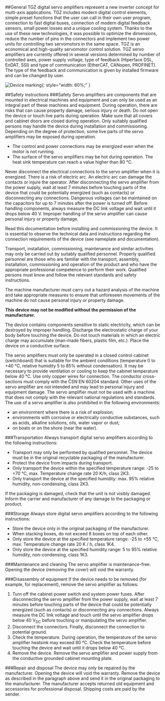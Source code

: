 ##General
TGZ digital servo amplifiers represent a new inverter concept for multi-axis applications.
TGZ includes modern digital control elements, simple preset functions that the user can call in their own user program, connection to fast digital buses, connection of modern digital feedback sensors, small power losses and a unique cooling system.
Thanks to the use of these new technologies, it was possible to optimize the dimensions, reduce the number of pins in the connectors and implement two power units for controlling two servomotors in the same space.
TGZ is an economical and high-quality servomotor control solution.
TGZ servo amplifiers are currently offered in several versions determined by number of controlled axes, power supply voltage, type of feedback (Hiperface DSL, EnDAT, SSI) and type of communication (EtherCAT, CANopen, PROFINET).
The type of the feedback and communication is given by installed firmware and can be changed by user.

![Device marking](../../../../source/img/marking.svg){: style="width: 60%;" }

##Safety instructions
###Safety
Servo amplifiers are components that are mounted in electrical machines and equipment and can only be used as an integral part of these machines and equipment.
During operation, there are risks that can cause property damage, serious injury or death. Do not open the device or touch live parts during operation.
Make sure that all covers and cabinet doors are closed during operation.
Only suitably qualified persons may handle the device during installation and commissioning.
Depending on the degree of protection, some live parts of the servo amplifiers may be exposed during operation.

- The control and power connections may be energized even when the motor is not running.
- The surface of the servo amplifiers may be hot during operation. The heat sink temperature can reach a value higher than 80 °C.

Never disconnect the electrical connections to the servo amplifier when it is energized.
There is a risk of electric arc.
An electric arc can damage the contacts or injure the operator.
After disconnecting the servo amplifier from the power supply, wait at least 7 minutes before touching parts of the device that could be potentially energized (such as contacts) or disconnecting any connections.
Dangerous voltages can be maintained on the capacitors for up to 7 minutes after the power is turned off.
Before handling components, always measure the DC link voltage and wait until it drops below 40 V.
Improper handling of the servo amplifier can cause personal injury or property damage.   

Read this documentation before installing and commissioning the device.
It is essential to observe the technical data and instructions regarding the connection requirements of the device (see nameplate and documentation).   

Transport, installation, commissioning, maintenance and similar activities may only be carried out by suitably qualified personnel.
Properly qualified personnel are those who are familiar with the transport, assembly, installation, commissioning and operation of the product and who have the appropriate professional competence to perform their work.
Qualified persons must know and follow the relevant standards and safety instructions.    

The machine manufacturer must carry out a hazard analysis of the machine and take appropriate measures to ensure that unforeseen movements of the machine do not cause personal injury or property damage.

**This device may not be modified without the permission of the manufacturer.**

The device contains components sensitive to static electricity, which can be destroyed by improper handling.
Discharge the electrostatic charge of your body before touching the device.
Do not touch materials in which an electric charge may accumulate (man-made fibers, plastic film, etc.).
Place the device on a conductive surface.   

The servo amplifiers must only be operated in a closed control cabinet (switchboard) that is suitable for the ambient conditions (temperature 0 to +40 °C, relative humidity 5 to 85% without condensation).
It may be necessary to provide ventilation or cooling to keep the cabinet temperature below 40 °C.
Use only copper wires for connection.
The conductor cross-sections must comply with the ČSN EN 60204 standard.
Other uses of the servo amplifier are not intended and may lead to personal injury and equipment damage.
The servo amplifier must not be used with a machine that does not comply with the relevant national regulations and standards.
The use of a servo amplifier is also prohibited in the following environments:

- an environment where there is a risk of explosion;
- environments with corrosive or electrically conductive substances, such as acids, alkaline solutions, oils, water vapor or dust;
- on boats or on the shore (near the water).

###Transportation
Always transport digital servo amplifiers according to the following instructions:

- Transport may only be performed by qualified personnel. The device must be in the original recyclable packaging of the manufacturer.
- Protect the device from impacts during transport.
- Only transport the device within the specified temperature range: -25 to +70 °C, max. Temperature change rate 20 K/h, class 2K3.
- Only transport the device at the specified humidity: max. 95% relative humidity, non-condensing, class 2K3.

If the packaging is damaged, check that the unit is not visibly damaged. Inform the carrier and manufacturer of any damage to the packaging or product.

###Storage
Always store digital servo amplifiers according to the following instructions:

- Store the device only in the original packaging of the manufacturer.
- When stacking boxes, do not exceed 8 boxes on top of each other.
- Only store the device at the specified temperature range: -25 to +55 °C, max. Temperature change rate 20 K / h, class 1K4.
- Only store the device at the specified humidity range: 5 to 95% relative humidity, non-condensing, class 1K3.

###Maintenance and cleaning
The servo amplifier is maintenance-free. Opening the device (removing the cover) will void the warranty.

###Disassembly of equipment
If the device needs to be removed (for example, for replacement), remove the servo amplifier as follows:

1. Turn off the cabinet power switch and system power fuses.
   After disconnecting the servo amplifier from the power supply, wait at least 7 minutes before touching parts of the device that could be potentially energized (such as contacts) or disconnecting any connections. 
   Always measure the DC link voltage and touch until the servo amplifier drops below 40 V<sub>DC</sub> before touching or manipulating the servo amplifier.
2. Disconnect the connectors. Finally, disconnect the connection to potential ground.
3. Check the temperature.
   During operation, the temperature of the servo amplifier heatsink may exceed 80 °C.
   Check the temperature before touching the device and wait until it drops below 40 °C.
4. Remove the device.
   Remove the servo amplifier and power supply from the conductive grounded cabinet mounting plate.
	
###Repair and disposal
The device may only be repaired by the manufacturer.
Opening the device will void the warranty.
Remove the device as described in the paragraph above and send it in the original packaging to the manufacturer.
The manufacturer accepts returned old equipment and accessories for professional disposal.
Shipping costs are paid by the sender.